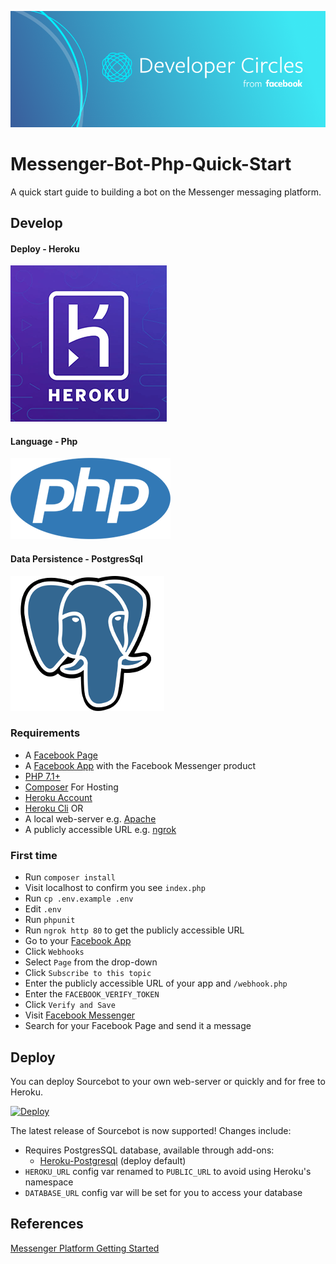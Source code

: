 ![alt text](https://raw.githubusercontent.com/DeveloperCircleHarare/Messenger-Bot-Php-Quick-Start/master/images/banner.png)

# Messenger-Bot-Php-Quick-Start

A quick start guide to building a bot on the Messenger messaging platform.

## <a name="develop"></a> Develop

#### Deploy - Heroku
![Heroku](https://raw.githubusercontent.com/DeveloperCircleHarare/Messenger-Bot-Php-Quick-Start/master/images/heroku.png)

#### Language - Php
![Php](https://raw.githubusercontent.com/DeveloperCircleHarare/Messenger-Bot-Php-Quick-Start/master/images/php.png)

#### Data Persistence - PostgresSql
![Postgres](https://raw.githubusercontent.com/DeveloperCircleHarare/Messenger-Bot-Php-Quick-Start/master/images/postgresql_logo.png)

### Requirements
- A [Facebook Page](https://web.facebook.com/pages/create)
- A [Facebook App](https://developers.facebook.com/apps/) with the Facebook Messenger product
- [PHP 7.1+](http://php.net/downloads.php)
- [Composer](https://getcomposer.org/)
For Hosting
- [Heroku Account](https://signup.heroku.com/dc)
- [Heroku Cli](https://devcenter.heroku.com/articles/heroku-cli)
OR
- A local web-server e.g. [Apache](https://www.apache.org/dyn/closer.cgi)
- A publicly accessible URL e.g. [ngrok](https://ngrok.com/)

### First time

- Run `composer install`
- Visit localhost to confirm you see `index.php`
- Run `cp .env.example .env`
- Edit `.env`
- Run `phpunit`
- Run `ngrok http 80` to get the publicly accessible URL
- Go to your [Facebook App](https://developers.facebook.com/apps/)
- Click `Webhooks`
- Select `Page` from the drop-down
- Click `Subscribe to this topic`
- Enter the publicly accessible URL of your app and `/webhook.php`
- Enter the `FACEBOOK_VERIFY_TOKEN`
- Click `Verify and Save`
- Visit [Facebook Messenger](https://messenger.com)
- Search for your Facebook Page and send it a message

## <a name="deploy"></a> Deploy

You can deploy Sourcebot to your own web-server or quickly and for free to Heroku.

[![Deploy](https://www.herokucdn.com/deploy/button.svg)](https://heroku.com/deploy)

The latest release of Sourcebot is now supported! Changes include:

  * Requires PostgresSQL database, available through add-ons:
    * [Heroku-Postgresql](https://elements.heroku.com/addons/heroku-postgresql) (deploy default)
  * `HEROKU_URL` config var renamed to `PUBLIC_URL` to avoid using Heroku's namespace
  * `DATABASE_URL` config var will be set for you to access your database

## <a name="references"></a> References 
[Messenger Platform Getting Started](https://developers.facebook.com/docs/messenger-platform/getting-started/app-setup/)
